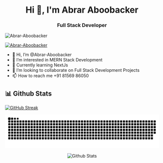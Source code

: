 <h1 align="center">Hi 👋, I'm Abrar Aboobacker</h1>
<h3 align="center">Full Stack Developer</h3>

<p align="left"> <img src="https://komarev.com/ghpvc/?username=Abrar-Aboobacker&label=Profile%20views&color=0e75b6&style=flat" alt="Abrar-Aboobacker" /> </p>
<p align="left"> <a href="https://github.com/ryo-ma/github-profile-trophy"><img src="https://github-profile-trophy.vercel.app/?username=Abrar-Aboobacker" alt="Abrar-Aboobacker" /></a> </p>

- 👋 Hi, I’m @Abrar-Aboobacker
- 👀 I’m interested in MERN Stack Development
- 🌱 Currently learning NextJs
- 💞️ I’m looking to collaborate on Full Stack Development Projects
- 📫 How to reach me +91 81569 86050



## 📊 Github Stats

[![GitHub Streak](https://github-readme-streak-stats.herokuapp.com?user=abrar-aboobacker&theme=halloween)](https://git.io/streak-stats)
  </p>
<div align="center">
  <a href="https://www.linkedin.com/in/abrar-aboobacker-0a117a21b/"> 
  <img  src="https://github.com/1999AZZAR/1999AZZAR/blob/main/resources/img/grid-snake.svg"
       alt="snake" /></a>
</div>

<p align="center">
        <img src="https://raw.githubusercontent.com/mayhemantt/mayhemantt/Update/svg/Bottom.svg" alt="Github Stats" />
</p>
